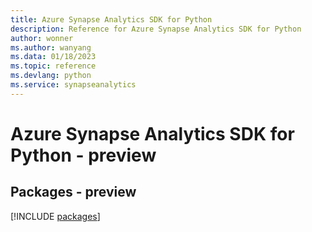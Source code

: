 ```yaml
---
title: Azure Synapse Analytics SDK for Python
description: Reference for Azure Synapse Analytics SDK for Python
author: wonner
ms.author: wanyang
ms.data: 01/18/2023
ms.topic: reference
ms.devlang: python
ms.service: synapseanalytics
---
```

# Azure Synapse Analytics SDK for Python - preview
## Packages - preview
[!INCLUDE [packages](synapse-analytics-index.md)]